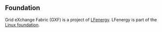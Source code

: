 ## Foundation

Grid eXchange Fabric (GXF) is a project of [LFenergy](https://www.lfenergy.org/). LFenergy is part of the [Linux foundation](https://www.linuxfoundation.org/).
